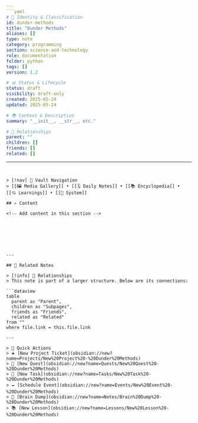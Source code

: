 ```yaml
---
```yaml
# 📄 Identity & Classification
id: dunder-methods
title: "Dunder Methods"
aliases: []
type: note
category: programming
section: science-and-technology
role: documentation
folder: python
tags: []
version: 1.2

# 📊 Status & Lifecycle
status: draft
visibility: draft-only
created: 2025-05-24
updated: 2025-05-24

# 📚 Context & Description
summary: "__init__, __str__, etc."

# 🧱 Relationships
parent: ""
children: []
friends: []
related: []
```
---
```


> [!nav] 🧱 Vault Navigation  
> [[🖼 Media Gallery]] • [[🗓 Daily Notes]] • [[📚 Encyclopedia]] • [[💘 Learnings]] • [[🧠 System]]

## ✍️ Content

<!-- Add content in this section -->







---

## 🔗 Related Notes

> [!info] 🧠 Relationships  
> This note is part of a larger structure. Below are its connections:

```dataview
table
  parent as "Parent",
  children as "Subpages",
  friends as "Friends",
  related as "Related"
from ""
where file.link = this.file.link

---

> 🌛 Quick Actions  
> ➕ [New Project Ticket](obsidian://new?name=Projects/New%20Project%20-%20Dunder%20Methods)  
> 🌹 [New Quest](obsidian://new?name=Quests/New%20Quest%20-%20Dunder%20Methods)  
> 🎯 [New Task](obsidian://new?name=Tasks/New%20Task%20-%20Dunder%20Methods)  
> 🗕 [Schedule Event](obsidian://new?name=Events/New%20Event%20-%20Dunder%20Methods)  
> 📝 [Brain Dump](obsidian://new?name=Notes/Brain%20Dump%20-%20Dunder%20Methods)  
> 📚 [New Lesson](obsidian://new?name=Lessons/New%20Lesson%20-%20Dunder%20Methods)
